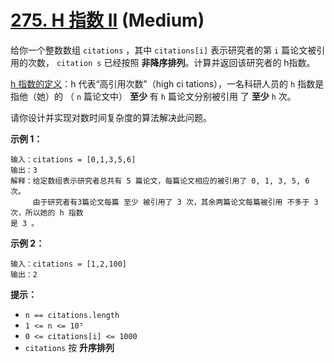 # [275. H 指数 II][link] (Medium)

[link]: https://leetcode.cn/problems/h-index-ii/

给你一个整数数组 `citations` ，其中 `citations[i]` 表示研究者的第 `i` 篇论文被引用的次数， `citation
s` 已经按照 **非降序排列**。计算并返回该研究者的 h指数。

[h 指数的定义](https://baike.baidu.com/item/h-index/3991452?fr=aladdin)：h 代表“高引用次数”（high ci
tations），一名科研人员的 `h` 指数是指他（她）的 （ `n` 篇论文中） **至少** 有 `h` 篇论文分别被引用
了 **至少** `h` 次。

请你设计并实现对数时间复杂度的算法解决此问题。

**示例 1：**

```
输入：citations = [0,1,3,5,6]
输出：3
解释：给定数组表示研究者总共有 5 篇论文，每篇论文相应的被引用了 0, 1, 3, 5, 6 次。
     由于研究者有3篇论文每篇 至少 被引用了 3 次，其余两篇论文每篇被引用 不多于 3 次，所以她的 h 指数
是 3 。
```

**示例 2：**

```
输入：citations = [1,2,100]
输出：2
```

**提示：**

- `n == citations.length`
- `1 <= n <= 10⁵`
- `0 <= citations[i] <= 1000`
- `citations` 按 **升序排列**
